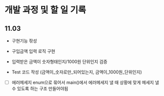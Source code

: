 # 개발 과정 및 할 일 기록

## 11.03

- 구현기능 잒성

- 구입금액 입력 로직 구현

- 입력받은 금액이 숫자형태인지/1000원 단위인지 검증

- Test 코드 작성 (금액이_숫자로만_되어있는지, 금액이_1000원_단위인지)

- [ ] 에러메세지 enum으로 묶어서 main()에서 에러메세지 낼 때 상황에 맞게 메세지 낼 수 있도록 하는 구조 만들어야됨
